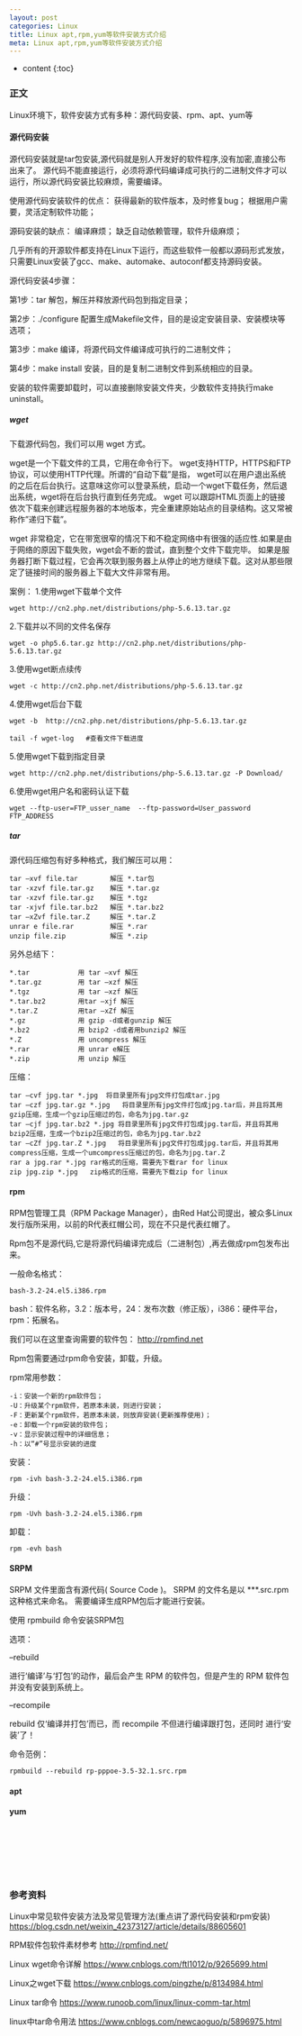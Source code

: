 ```yaml
---
layout: post
categories: Linux
title: Linux apt,rpm,yum等软件安装方式介绍
meta: Linux apt,rpm,yum等软件安装方式介绍
---
```

* content
{:toc}

### 正文

Linux环境下，软件安装方式有多种：源代码安装、rpm、apt、yum等

#### 源代码安装

源代码安装就是tar包安装,源代码就是别人开发好的软件程序,没有加密,直接公布出来了。
源代码不能直接运行，必须将源代码编译成可执行的二进制文件才可以运行，所以源代码安装比较麻烦，需要编译。

使用源代码安装软件的优点：
获得最新的软件版本，及时修复bug；
根据用户需要，灵活定制软件功能；

源码安装的缺点：
编译麻烦；
缺乏自动依赖管理，软件升级麻烦；


几乎所有的开源软件都支持在Linux下运行，而这些软件一般都以源码形式发放，只需要Linux安装了gcc、make、automake、autoconf都支持源码安装。

源代码安装4步骤：

第1步：tar 解包，解压并释放源代码包到指定目录；

第2步：./configure 配置生成Makefile文件，目的是设定安装目录、安装模块等选项；

第3步：make 编译，将源代码文件编译成可执行的二进制文件；

第4步：make install 安装，目的是复制二进制文件到系统相应的目录。

安装的软件需要卸载时，可以直接删除安装文件夹，少数软件支持执行make uninstall。

##### wget

下载源代码包，我们可以用 wget 方式。

wget是一个下载文件的工具，它用在命令行下。 wget支持HTTP，HTTPS和FTP协议，可以使用HTTP代理。所谓的“自动下载”是指，
wget可以在用户退出系统的之后在后台执行。这意味这你可以登录系统，启动一个wget下载任务，然后退出系统，wget将在后台执行直到任务完成。
wget 可以跟踪HTML页面上的链接依次下载来创建远程服务器的本地版本，完全重建原始站点的目录结构。这又常被称作”递归下载”。

wget 非常稳定，它在带宽很窄的情况下和不稳定网络中有很强的适应性.如果是由于网络的原因下载失败，wget会不断的尝试，直到整个文件下载完毕。
如果是服务器打断下载过程，它会再次联到服务器上从停止的地方继续下载。这对从那些限定了链接时间的服务器上下载大文件非常有用。

案例：
1.使用wget下载单个文件
```
wget http://cn2.php.net/distributions/php-5.6.13.tar.gz
```

2.下载并以不同的文件名保存　
```
wget -o php5.6.tar.gz http://cn2.php.net/distributions/php-5.6.13.tar.gz
```

3.使用wget断点续传
```
wget -c http://cn2.php.net/distributions/php-5.6.13.tar.gz
```

4.使用wget后台下载
```
wget -b  http://cn2.php.net/distributions/php-5.6.13.tar.gz

tail -f wget-log   #查看文件下载进度
```

5.使用wget下载到指定目录
```
wget http://cn2.php.net/distributions/php-5.6.13.tar.gz -P Download/
```

6.使用wget用户名和密码认证下载
```
wget --ftp-user=FTP_usser_name  --ftp-password=User_password  FTP_ADDRESS
```

##### tar

源代码压缩包有好多种格式，我们解压可以用：
```
tar –xvf file.tar        解压 *.tar包
tar -xzvf file.tar.gz    解压 *.tar.gz
tar -xzvf file.tar.gz    解压 *.tgz
tar -xjvf file.tar.bz2   解压 *.tar.bz2
tar –xZvf file.tar.Z     解压 *.tar.Z
unrar e file.rar         解压 *.rar
unzip file.zip           解压 *.zip
```

另外总结下：
```
*.tar            用 tar –xvf 解压
*.tar.gz         用 tar –xzf 解压
*.tgz            用 tar –xzf 解压
*.tar.bz2        用tar –xjf 解压
*.tar.Z          用tar –xZf 解压
*.gz             用 gzip -d或者gunzip 解压
*.bz2            用 bzip2 -d或者用bunzip2 解压
*.Z              用 uncompress 解压
*.rar            用 unrar e解压
*.zip            用 unzip 解压
```

压缩：
```
tar –cvf jpg.tar *.jpg  将目录里所有jpg文件打包成tar.jpg
tar –czf jpg.tar.gz *.jpg   将目录里所有jpg文件打包成jpg.tar后，并且将其用gzip压缩，生成一个gzip压缩过的包，命名为jpg.tar.gz
tar –cjf jpg.tar.bz2 *.jpg 将目录里所有jpg文件打包成jpg.tar后，并且将其用bzip2压缩，生成一个bzip2压缩过的包，命名为jpg.tar.bz2
tar –cZf jpg.tar.Z *.jpg   将目录里所有jpg文件打包成jpg.tar后，并且将其用compress压缩，生成一个umcompress压缩过的包，命名为jpg.tar.Z
rar a jpg.rar *.jpg rar格式的压缩，需要先下载rar for linux
zip jpg.zip *.jpg   zip格式的压缩，需要先下载zip for linux 
```

#### rpm

RPM包管理工具（RPM Package Manager），由Red Hat公司提出，被众多Linux发行版所采用，以前的R代表红帽公司，现在不只是代表红帽了。

Rpm包不是源代码,它是将源代码编译完成后（二进制包）,再去做成rpm包发布出来。

一般命名格式：
```
bash-3.2-24.el5.i386.rpm
```

bash：软件名称，3.2：版本号，24：发布次数（修正版），i386：硬件平台，rpm：拓展名。

我们可以在这里查询需要的软件包： http://rpmfind.net

Rpm包需要通过rpm命令安装，卸载，升级。

rpm常用参数：
```
-i：安装一个新的rpm软件包；
-U：升级某个rpm软件，若原本未装，则进行安装；
-F：更新某个rpm软件，若原本未装，则放弃安装(更新推荐使用)；
-e：卸载一个rpm安装的软件包；
-v：显示安装过程中的详细信息；
-h：以“#”号显示安装的进度
```

安装：
```
rpm -ivh bash-3.2-24.el5.i386.rpm
```

升级：
```
rpm -Uvh bash-3.2-24.el5.i386.rpm
```

卸载：
```
rpm -evh bash
```

#### SRPM

SRPM 文件里面含有源代码( Source Code )。
SRPM 的文件名是以 ***.src.rpm 这种格式来命名。
需要编译生成RPM包后才能进行安装。

使用 rpmbuild 命令安装SRPM包

选项： 

–rebuild 

进行‘编译’与‘打包’的动作，最后会产生 RPM 的软件包，但是产生的 RPM 软件包并没有安装到系统上。

–recompile

rebuild 仅‘编译并打包’而已，而 recompile 不但进行编译跟打包，还同时 进行‘安装’了！

命令范例：
```
rpmbuild --rebuild rp-pppoe-3.5-32.1.src.rpm
```

#### apt

#### yum




<br/><br/><br/><br/><br/>
### 参考资料

Linux中常见软件安装方法及常见管理方法(重点讲了源代码安装和rpm安装)  <https://blog.csdn.net/weixin_42373127/article/details/88605601> 

RPM软件包软件素材参考 <http://rpmfind.net/>

Linux wget命令详解 <https://www.cnblogs.com/ftl1012/p/9265699.html>

Linux之wget下载 <https://www.cnblogs.com/pingzhe/p/8134984.html>

Linux tar命令 <https://www.runoob.com/linux/linux-comm-tar.html>

linux中tar命令用法 <https://www.cnblogs.com/newcaoguo/p/5896975.html>

